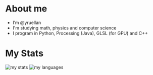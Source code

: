 # About me
<!--
![Git](https://img.shields.io/badge/git-%23F05033.svg?style=flat&logo=git&logoColor=white)

-->

- I’m @yruellan
- I'm studying math, physics and computer science
- I program in Python, Processing (Java), GLSL (for GPU) and C++


# My Stats
<!--https://github.com/anuraghazra/github-readme-stats?tab=readme-ov-file -->
![my stats](https://github-readme-stats.vercel.app/api?username=yruellan&show_icons=true&hide_rank=true)
![my languages](https://github-readme-stats.vercel.app/api/top-langs?username=yruellan&show_icons=true&langs_count=5)
